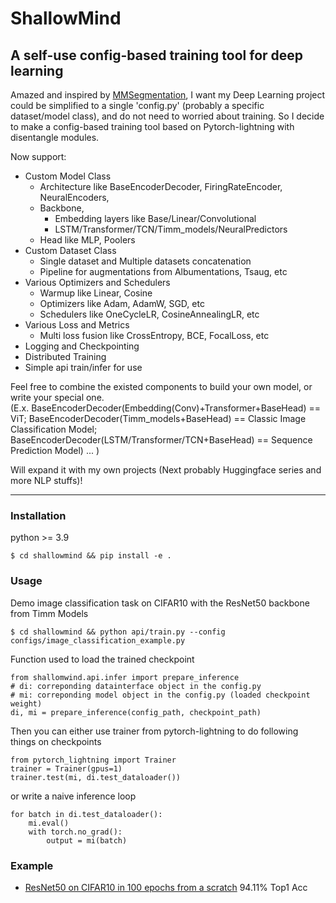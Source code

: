 # ShallowMind
A self-use config-based training tool for deep learning
---------------------------------------------------------------------------
Amazed and inspired by [MMSegmentation](https://github.com/open-mmlab/mmsegmentation), 
I want my Deep Learning project could be simplified to a single 'config.py' 
(probably a specific dataset/model class), and do not need to worried about training. 
So I decide to make a config-based training tool based on Pytorch-lightning with disentangle modules.

Now support:
  * Custom Model Class
    * Architecture like BaseEncoderDecoder, FiringRateEncoder, NeuralEncoders, 
    * Backbone, 
      * Embedding layers like Base/Linear/Convolutional
      * LSTM/Transformer/TCN/Timm_models/NeuralPredictors
    * Head like MLP, Poolers
  * Custom Dataset Class
    * Single dataset and Multiple datasets concatenation
    * Pipeline for augmentations from Albumentations, Tsaug, etc
  * Various Optimizers and Schedulers 
    * Warmup like Linear, Cosine
    * Optimizers like Adam, AdamW, SGD, etc
    * Schedulers like OneCycleLR, CosineAnnealingLR, etc
  * Various Loss and Metrics
    * Multi loss fusion like CrossEntropy, BCE, FocalLoss, etc
  * Logging and Checkpointing
  * Distributed Training
  * Simple api train/infer for use

Feel free to combine the existed components to build your own model, or write
your special one.  
(E.x. BaseEncoderDecoder(Embedding(Conv)+Transformer+BaseHead) == ViT; 
      BaseEncoderDecoder(Timm_models+BaseHead) == Classic Image Classification Model;
      BaseEncoderDecoder(LSTM/Transformer/TCN+BaseHead)  == Sequence Prediction Model)
      ...
)

Will expand it with my own projects (Next probably Huggingface series and more NLP stuffs)!


---------------------------------------------------------------------------
### Installation
python >= 3.9
```
$ cd shallowmind && pip install -e .
```
### Usage
Demo image classification task on CIFAR10 with the ResNet50 backbone from Timm Models
```
$ cd shallowmind && python api/train.py --config configs/image_classification_example.py
```
Function used to load the trained checkpoint
```
from shallomwind.api.infer import prepare_inference
# di: correponding datainterface object in the config.py
# mi: correponding model object in the config.py (loaded checkpoint weight)
di, mi = prepare_inference(config_path, checkpoint_path)
```
Then you can either use trainer from pytorch-lightning to do following things on checkpoints
```
from pytorch_lightning import Trainer
trainer = Trainer(gpus=1)
trainer.test(mi, di.test_dataloader())
```
or write a naive inference loop
```
for batch in di.test_dataloader():
    mi.eval()
    with torch.no_grad():
        output = mi(batch)
```
### Example
* [ResNet50 on CIFAR10 in 100 epochs from a scratch](configs/resnet50_image_classification_example.py) 94.11% Top1 Acc 
